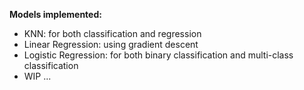 **Models implemented:**
- KNN: for both classification and regression
- Linear Regression: using gradient descent 
- Logistic Regression: for both binary classification and multi-class classification
- WIP ...
